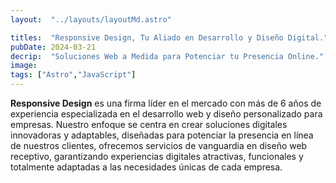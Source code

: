 ```yaml
---
layout:  "../layouts/layoutMd.astro"

titles:  "Responsive Design, Tu Aliado en Desarrollo y Diseño Digital."
pubDate: 2024-03-21
decrip:  "Soluciones Web a Medida para Potenciar tu Presencia Online." 
image:
tags: ["Astro","JavaScript"]
---
```

**Responsive Design** es una firma líder en el mercado con más de 6 años de experiencia especializada en el desarrollo web y diseño personalizado para empresas. Nuestro enfoque se centra en crear soluciones digitales innovadoras y adaptables, diseñadas para potenciar la presencia en línea de nuestros clientes, ofrecemos servicios de vanguardia en diseño web receptivo, garantizando experiencias digitales atractivas, funcionales y totalmente adaptadas a las necesidades únicas de cada empresa.